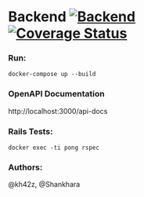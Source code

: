 # Backend [![Backend](https://github.com/kh42z/p42ng/actions/workflows/workflow.yml/badge.svg)](https://github.com/kh42z/p42ng/actions/workflows/workflow.yml) [![Coverage Status](https://coveralls.io/repos/github/kh42z/p42ng/badge.svg?branch=master&t=t8ICMV)](https://coveralls.io/github/kh42z/p42ng?branch=master)

### Run:
`docker-compose up --build`

### OpenAPI Documentation

http://localhost:3000/api-docs

### Rails Tests:

`docker exec -ti pong rspec`

### Authors:

@kh42z, @Shankhara
